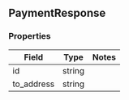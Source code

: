 ## PaymentResponse

### Properties
| Field       | Type    | Notes             |
|-------------|---------|-------------------|
| id          | string  |                   |
| to_address  | string  |                   |
